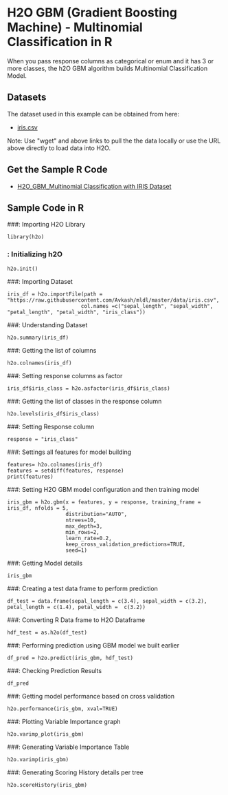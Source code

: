 # H2O GBM (Gradient Boosting Machine) - Multinomial Classification in R #

When you pass response columns as categorical or enum and it has 3 or more classes, the h2O GBM algorithm builds Multinomial Classification Model. 

## Datasets ##
The dataset used in this example can be obtained from here:
 - [iris.csv](https://raw.githubusercontent.com/Avkash/mldl/master/data/iris.csv)

Note: Use "wget" and above links to pull the the data locally or use the URL above directly to load data into H2O.

## Get the Sample R Code ##
  - [H2O_GBM_Multinomial Classification with IRIS Dataset](https://github.com/Avkash/mldl/blob/master/code/R/H2O_GBM_Iris_Multinomial.R)
  

## Sample Code in R ##

###: Importing H2O Library
```
library(h2o)
```
### : Initializing h2O
```
h2o.init()
```

###: Importing Dataset
```
iris_df = h2o.importFile(path = "https://raw.githubusercontent.com/Avkash/mldl/master/data/iris.csv", 
                        col.names =c("sepal_length", "sepal_width", "petal_length", "petal_width", "iris_class"))
```

###: Understanding Dataset
```
h2o.summary(iris_df)
```

###: Getting the list of columns
```
h2o.colnames(iris_df)
```

###: Setting response columns as factor
```
iris_df$iris_class = h2o.asfactor(iris_df$iris_class)
```

###: Getting the list of classes in the response column
```
h2o.levels(iris_df$iris_class)
```

###: Setting Response column
```
response = "iris_class"
```

###: Settings all features for model building
```
features= h2o.colnames(iris_df)
features = setdiff(features, response)
print(features)
```

###: Setting H2O GBM model configuration and then training model
```
iris_gbm = h2o.gbm(x = features, y = response, training_frame = iris_df, nfolds = 5,
                   distribution="AUTO",
                   ntrees=10,
                   max_depth=3,
                   min_rows=2,
                   learn_rate=0.2,
                   keep_cross_validation_predictions=TRUE,
                   seed=1)
```

###: Getting Model details
```
iris_gbm
```

###: Creating a test data frame to perform prediction
```
df_test = data.frame(sepal_length = c(3.4), sepal_width = c(3.2), petal_length = c(1.4), petal_width =  c(3.2))
```

###: Converting R Data frame to H2O Dataframe
```
hdf_test = as.h2o(df_test)
```

###: Performing prediction using GBM model we built earlier
```
df_pred = h2o.predict(iris_gbm, hdf_test)
```

###: Checking Prediction Results
```
df_pred
```

###: Getting model performance based on cross validation
```
h2o.performance(iris_gbm, xval=TRUE)
```

###: Plotting Variable Importance graph
```
h2o.varimp_plot(iris_gbm)
```

###: Generating Variable Importance Table
```
h2o.varimp(iris_gbm)
```

###: Generating Scoring History details per tree
```
h2o.scoreHistory(iris_gbm)
```
